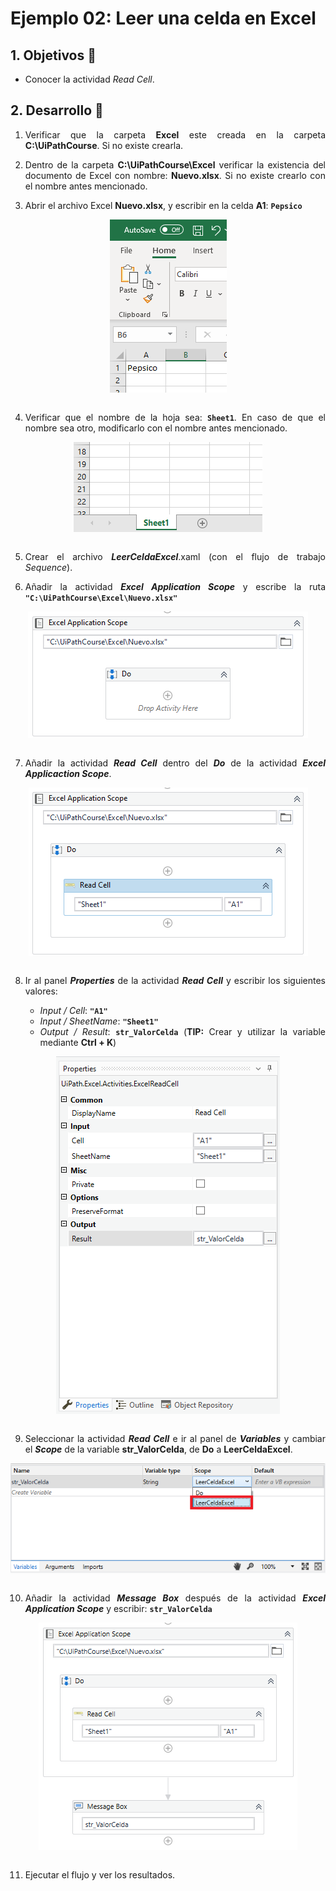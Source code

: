 # Ejemplo 02: Leer una celda en Excel

<div style="text-align: justify;">

## 1. Objetivos :dart:

- Conocer la actividad *Read Cell*.

## 2. Desarrollo :hammer:

1. Verificar que la carpeta **Excel** este creada en la carpeta **C:\UiPathCourse**. Si no existe crearla.

2. Dentro de la carpeta **C:\UiPathCourse\Excel** verificar la existencia del documento de Excel con nombre: **Nuevo.xlsx**. Si no existe crearlo con el nombre antes mencionado.

3. Abrir el archivo Excel **Nuevo.xlsx**, y escribir en la celda **A1**: **`Pepsico`**

<div align="center">
<img src="assets/image03.png" align="center">
</div>
<br>

4. Verificar que el nombre de la hoja sea: **`Sheet1`**. En caso de que el nombre sea otro, modificarlo con el nombre antes mencionado.

<div align="center">
<img src="assets/image04.png" align="center">
</div>
<br>

5. Crear el archivo ***LeerCeldaExcel***.xaml (con el flujo de trabajo *Sequence*).

6. Añadir la actividad ***Excel Application Scope*** y escribe la ruta **`"C:\UiPathCourse\Excel\Nuevo.xlsx"`**

<div align="center">
<img src="assets/image06.png" align="center">
</div>
<br>

7. Añadir la actividad ***Read Cell*** dentro del ***Do*** de la actividad ***Excel Applicaction Scope***.

<div align="center">
<img src="assets/image07.png" align="center">
</div>
<br>

8. Ir al panel ***Properties*** de la actividad ***Read Cell*** y escribir los siguientes valores:

    - *Input / Cell*: **`"A1"`**
    - *Input / SheetName*: **`"Sheet1"`**
    - *Output / Result*: **`str_ValorCelda`** (**TIP:** Crear y utilizar la variable mediante **Ctrl + K**)

<div align="center">
<img src="assets/image08.png" align="center">
</div>
<br>

9. Seleccionar la actividad ***Read Cell*** e ir al panel de ***Variables*** y cambiar el ***Scope*** de la variable **str_ValorCelda**, de **Do** a **LeerCeldaExcel**.
 
<div align="center">
<img src="assets/image09.png" align="center">
</div>
<br>

10. Añadir la actividad ***Message Box*** después de la actividad ***Excel Application Scope*** y escribir: **`str_ValorCelda`**

<div align="center">
<img src="assets/image10.png" align="center">
</div>
<br>

11. Ejecutar el flujo y ver los resultados.

</div>